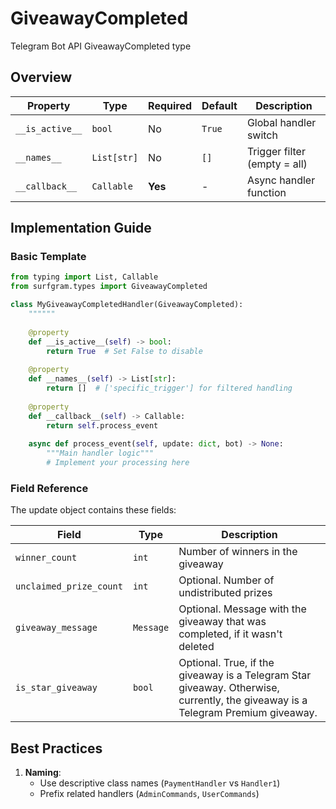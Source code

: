 # GiveawayCompleted

Telegram Bot API GiveawayCompleted type

## Overview

| Property        | Type               | Required | Default | Description                              |
|-----------------|--------------------|----------|---------|------------------------------------------|
| `__is_active__` | `bool`             | No       | `True`  | Global handler switch                   |
| `__names__`     | `List[str]`        | No       | `[]`    | Trigger filter (empty = all)            |
| `__callback__`  | `Callable`         | **Yes**  | -       | Async handler function                  |

## Implementation Guide

### Basic Template

```python
from typing import List, Callable
from surfgram.types import GiveawayCompleted

class MyGiveawayCompletedHandler(GiveawayCompleted):
    """"""
    
    @property
    def __is_active__(self) -> bool:
        return True  # Set False to disable
        
    @property
    def __names__(self) -> List[str]:
        return []  # ['specific_trigger'] for filtered handling
        
    @property
    def __callback__(self) -> Callable:
        return self.process_event
        
    async def process_event(self, update: dict, bot) -> None:
        """Main handler logic"""
        # Implement your processing here
```

### Field Reference

The update object contains these fields:

| Field          | Type              | Description                     |
|----------------|-------------------|---------------------------------|
| `winner_count` | `int` | Number of winners in the giveaway |
| `unclaimed_prize_count` | `int` | Optional. Number of undistributed prizes |
| `giveaway_message` | `Message` | Optional. Message with the giveaway that was completed, if it wasn't deleted |
| `is_star_giveaway` | `bool` | Optional. True, if the giveaway is a Telegram Star giveaway. Otherwise, currently, the giveaway is a Telegram Premium giveaway. |

## Best Practices

1. **Naming**: 
   - Use descriptive class names (`PaymentHandler` vs `Handler1`)
   - Prefix related handlers (`AdminCommands`, `UserCommands`)
